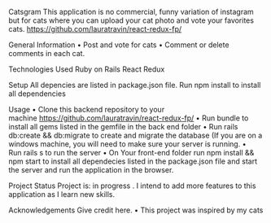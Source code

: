 Catsgram
This application is no commercial, funny variation of instagram but for cats where you can upload your cat photo and vote your favorites cats. 
https://github.com/lauratravin/react-redux-fp/


General Information
	•	Post and vote for cats
	•	Comment or delete comments in each cat.

Technologies Used
Ruby on Rails React Redux

Setup
All depencies are listed in package.json file. Run npm install to install all dependencies

Usage
	•	Clone this backend repository to your machine https://github.com/lauratravin/react-redux-fp/
	•	Run bundle to install all gems listed in the gemfile in the back end folder
	•	Run rails db:create && db:migrate to create and migrate the database (If you are on a windows machine, you will need to make sure your  server is running. 
	•	Run rails s to run the server
	•	On Your front-end folder run npm install && npm start to install all dependecies listed in the package.json file and start the server and run the application in the browser.

Project Status
Project is: in progress . I intend to add more features to this application as I learn new skills.

Acknowledgements
Give credit here.
	•	This project was inspired by my cats

